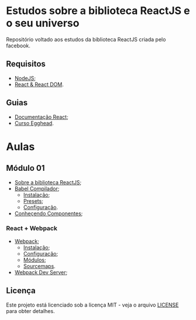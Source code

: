 # Estudos sobre a biblioteca ReactJS e o seu universo

Repositório voltado aos estudos da biblioteca ReactJS criada pelo facebook.

## Requisitos

* [NodeJS](https://nodejs.org/en);
* [React & React DOM](https://reactjs.org/docs/add-react-to-an-existing-app.html#installing-react).

## Guias

* [Documentação React](https://reactjs.org/docs);
* [Curso Egghead](https://egghead.io/courses/the-beginner-s-guide-to-reactjs).

# Aulas

## Módulo 01

* [Sobre a biblioteca ReactJS](lessons/m01/sobre-biblioteca-reactjs.md);
* [Babel Compilador](lessons/m01/babel-compilador.md);
  * [Instalação](lessons/m01/babel-compilador.md#babel-config);
  * [Presets](lessons/m01/babel-compilador.md#babel-presets);
  * [Configuração](lessons/m01/babel-compilador.md#babel-config).
* [Conheçendo Componentes](lessons/m01/conhecendo-componentes.md);

### React + Webpack

* [Webpack](lessons/m01/webpack.md);
  * [Instalação](lessons/m01/webpack.md#webpack-install);
  * [Configuração](lessons/m01/webpack.md#webpack-config);
  * [Módulos](lessons/m01/webpack.md#webpack-modules);
  * [Sourcemaps](lessons/m01/webpack.md#webpack-sourcemaps).
* [Webpack Dev Server](lessons/m01/webpack-dev-server.md);

## Licença

Este projeto está licenciado sob a licença MIT - veja o arquivo [LICENSE](LICENSE) para obter detalhes.
